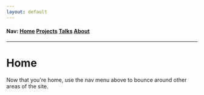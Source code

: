 ```yaml
---
layout: default
---
```

<h4>Nav: <a href="/index">Home</a> <a href="/projects">Projects</a> <a href="/talks">Talks</a> <a href="/about">About</a></h4>
<hr>
<div class="blurb">
	<h1>Home</h1>
	<p>Now that you're home, use the nav menu above to bounce around other areas of the site.</p>
</div>
